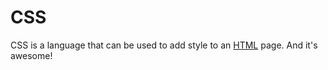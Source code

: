 # CSS

CSS is a language that can be used to add style to an [HTML](/wiki/HTML) page. And it's awesome!